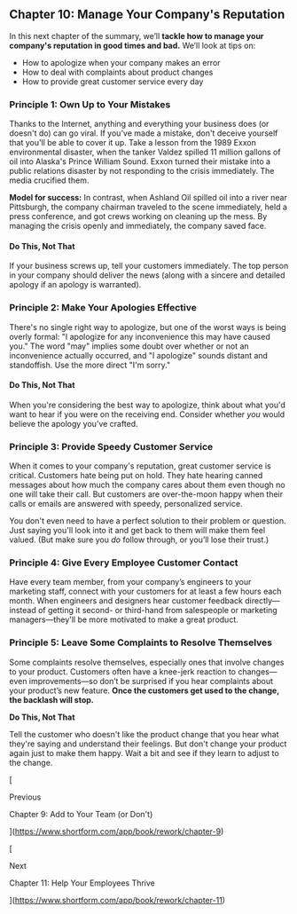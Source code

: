 ## Chapter 10: Manage Your Company's Reputation

In this next chapter of the summary, we’ll **tackle how to manage your company's reputation in good times and bad.** We’ll look at tips on:

- How to apologize when your company makes an error
- How to deal with complaints about product changes
- How to provide great customer service every day

### Principle 1: Own Up to Your Mistakes

Thanks to the Internet, anything and everything your business does (or doesn't do) can go viral. If you've made a mistake, don't deceive yourself that you'll be able to cover it up. Take a lesson from the 1989 Exxon environmental disaster, when the tanker Valdez spilled 11 million gallons of oil into Alaska's Prince William Sound. Exxon turned their mistake into a public relations disaster by not responding to the crisis immediately. The media crucified them.

**Model for success:** In contrast, when Ashland Oil spilled oil into a river near Pittsburgh, the company chairman traveled to the scene immediately, held a press conference, and got crews working on cleaning up the mess. By managing the crisis openly and immediately, the company saved face.

#### **Do This, Not That**

If your business screws up, tell your customers immediately. The top person in your company should deliver the news (along with a sincere and detailed apology if an apology is warranted).

### Principle 2: Make Your Apologies Effective

There's no single right way to apologize, but one of the worst ways is being overly formal: "I apologize for any inconvenience this may have caused you." The word "may" implies some doubt over whether or not an inconvenience actually occurred, and "I apologize" sounds distant and standoffish. Use the more direct "I'm sorry."

#### **Do This, Not That**

When you're considering the best way to apologize, think about what you'd want to hear if you were on the receiving end. Consider whether _you_ would believe the apology you’ve crafted.

### Principle 3: Provide Speedy Customer Service

When it comes to your company's reputation, great customer service is critical. Customers hate being put on hold. They hate hearing canned messages about how much the company cares about them even though no one will take their call. But customers are over-the-moon happy when their calls or emails are answered with speedy, personalized service.

You don't even need to have a perfect solution to their problem or question. Just saying you'll look into it and get back to them will make them feel valued. (But make sure you _do_ follow through, or you’ll lose their trust.)

### Principle 4: Give Every Employee Customer Contact

Have every team member, from your company’s engineers to your marketing staff, connect with your customers for at least a few hours each month. When engineers and designers hear customer feedback directly—instead of getting it second- or third-hand from salespeople or marketing managers—they'll be more motivated to make a great product.

### Principle 5: Leave Some Complaints to Resolve Themselves

Some complaints resolve themselves, especially ones that involve changes to your product. Customers often have a knee-jerk reaction to changes—even improvements—so don’t be surprised if you hear complaints about your product’s new feature. **Once the customers get used to the change, the backlash will stop.**

**Do This, Not That**

Tell the customer who doesn't like the product change that you hear what they're saying and understand their feelings. But don't change your product again just to make them happy. Wait a bit and see if they learn to adjust to the change.

[

Previous

Chapter 9: Add to Your Team (or Don't)

](https://www.shortform.com/app/book/rework/chapter-9)

[

Next

Chapter 11: Help Your Employees Thrive

](https://www.shortform.com/app/book/rework/chapter-11)